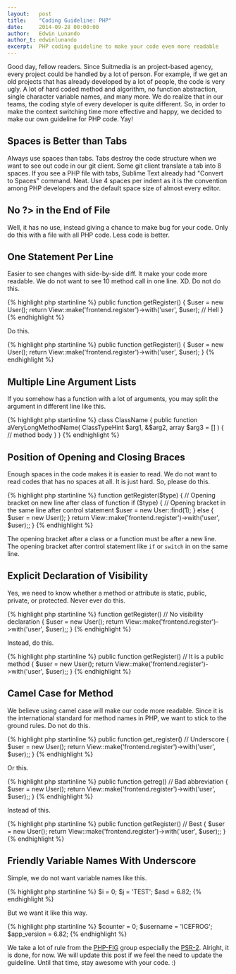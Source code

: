 ```yaml
---
layout:   post
title:    "Coding Guideline: PHP"
date:     2014-09-28 00:00:00
author:   Edwin Lunando
author_t: edwinlunando
excerpt:  PHP coding guideline to make your code even more readable
---
```


Good day, fellow readers. Since Suitmedia is an project-based agency, every project could be handled by a lot of person. For example, if we get an old projects that has already developed by a lot of people, the code is very ugly. A lot of hard coded method and algorithm, no function abstraction, single character variable names, and many more. We do realize that in our teams, the coding style of every developer is quite different. So, in order to make the context switching time more effective and happy, we decided to make our own guideline for PHP code. Yay!

<script async class="speakerdeck-embed" data-id="158a79a0292301321a10562d5512248d" data-ratio="1.77777777777778" src="//speakerdeck.com/assets/embed.js"></script>

## Spaces is Better than Tabs ##

Always use spaces than tabs. Tabs destroy the code structure when we want to see out code in our git client. Some git client translate a tab into 8 spaces. If you see a PHP file with tabs, Sublime Text already had "Convert to Spaces" command. Neat. Use 4 spaces per indent as it is the convention among PHP developers and the default space size of almost every editor.

## No ?> in the End of File ##

Well, it has no use, instead giving a chance to make bug for your code. Only do this with a file with all PHP code. Less code is better.

## One Statement Per Line ##

Easier to see changes with side-by-side diff. It make your code more readable. We do not want to see 10 method call in one line. XD. Do not do this.

{% highlight php startinline %}
public function getRegister()
{ $user = new User(); return View::make('frontend.register')->with('user', $user);  // Hell
}
{% endhighlight %}

Do this.

{% highlight php startinline %}
public function getRegister()
{
    $user = new User();
    return View::make('frontend.register')->with('user', $user);
}
{% endhighlight %}

## Multiple Line Argument Lists ##

If you somehow has a function with a lot of arguments, you may split the argument in different line like this.

{% highlight php startinline %}
class ClassName
{
    public function aVeryLongMethodName(
        ClassTypeHint $arg1,
        &$arg2,
        array $arg3 = []
    ) {
        // method body
    }
}
{% endhighlight %}

## Position of Opening and Closing Braces ##

Enough spaces in the code makes it is easier to read. We do not want to read codes that has no spaces at all. It is just hard. So, please do this.

{% highlight php startinline %}
function getRegister($type)
{  // Opening bracket on new line after class of function
    if ($type) {  // Opening bracket in the same line after control statement
        $user = new User::find(1);
    } else {
        $user = new User();
    }
    return View::make('frontend.register')->with('user', $user);;
}
{% endhighlight %}

The opening bracket after a class or a function must be after a new line. The opening bracket after control statement like `if` or `switch` in on the same line.

## Explicit Declaration of Visibility ##

Yes, we need to know whether a method or attribute is static, public, private, or protected. Never ever do this.

{% highlight php startinline %}
function getRegister()  // No visibility declaration
{
    $user = new User();
    return View::make('frontend.register')->with('user', $user);;
}
{% endhighlight %}

Instead, do this.

{% highlight php startinline %}
public function getRegister()  // It is a public method
{
    $user = new User();
    return View::make('frontend.register')->with('user', $user);;
}
{% endhighlight %}

## Camel Case for Method ##

We believe using camel case will make our code more readable. Since it is the international standard for method names in PHP, we want to stick to the ground rules. Do not do this.

{% highlight php startinline %}
public function get_register()  // Underscore
{
    $user = new User();
    return View::make('frontend.register')->with('user', $user);;
}
{% endhighlight %}

Or this.

{% highlight php startinline %}
public function getreg()  // Bad abbreviation
{
    $user = new User();
    return View::make('frontend.register')->with('user', $user);;
}
{% endhighlight %}

Instead of this.

{% highlight php startinline %}
public function getRegister()  // Best
{
    $user = new User();
    return View::make('frontend.register')->with('user', $user);;
}
{% endhighlight %}

## Friendly Variable Names With Underscore ##

Simple, we do not want variable names like this.

{% highlight php startinline %}
$i = 0;
$j = 'TEST';
$asd = 6.82;
{% endhighlight %}

But we want it like this way.

{% highlight php startinline %}
$counter = 0;
$username = 'ICEFROG';
$app_version = 6.82;
{% endhighlight %}

We take a lot of rule from the [PHP-FIG][php-fig] group especially the [PSR-2][psr-2]. Alright, it is done, for now. We will update this post if we feel the need to update the guideline. Until that time, stay awesome with your code. :)

[php-fig]: http://www.php-fig.org/
[psr-2]: http://www.php-fig.org/psr/psr-2/
